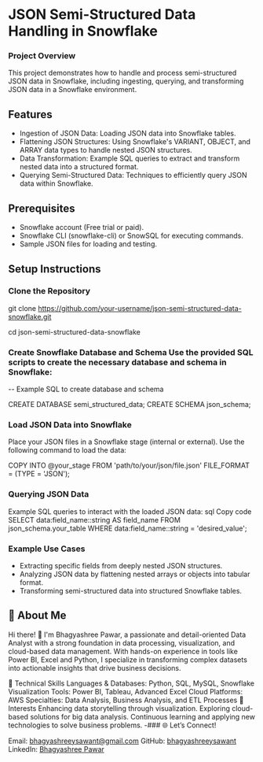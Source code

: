 
# JSON Semi-Structured Data Handling in Snowflake

### Project Overview
This project demonstrates how to handle and process semi-structured JSON data in Snowflake, including ingesting, querying, and transforming JSON data in a Snowflake environment.


## Features

- Ingestion of JSON Data: Loading JSON data into Snowflake tables.
- Flattening JSON Structures: Using Snowflake's VARIANT, OBJECT, and ARRAY data types to handle nested JSON structures.
- Data Transformation: Example SQL queries to extract and transform nested data into a structured format.
- Querying Semi-Structured Data: Techniques to efficiently query JSON data within Snowflake.


## Prerequisites
- Snowflake account (Free trial or paid).
- Snowflake CLI (snowflake-cli) or SnowSQL for executing commands.
- Sample JSON files for loading and testing.
## Setup Instructions
### Clone the Repository

git clone https://github.com/your-username/json-semi-structured-data-snowflake.git

cd json-semi-structured-data-snowflake

### Create Snowflake Database and Schema Use the provided SQL scripts to create the necessary database and schema in Snowflake:

-- Example SQL to create database and schema

CREATE DATABASE semi_structured_data;
CREATE SCHEMA json_schema;

### Load JSON Data into Snowflake

Place your JSON files in a Snowflake stage (internal or external).
Use the following command to load the data:

COPY INTO @your_stage 
FROM 'path/to/your/json/file.json'
FILE_FORMAT = (TYPE = 'JSON');

### Querying JSON Data

Example SQL queries to interact with the loaded JSON data:
sql
Copy code
SELECT 
  data:field_name::string AS field_name
FROM 
  json_schema.your_table
WHERE 
  data:field_name::string = 'desired_value';

### Example Use Cases
- Extracting specific fields from deeply nested JSON structures.
- Analyzing JSON data by flattening nested arrays or objects into tabular format.
- Transforming semi-structured data into structured Snowflake tables.


## 🚀 About Me
Hi there! 👋
I'm Bhagyashree Pawar, a passionate and detail-oriented Data Analyst with a strong foundation in data processing, visualization, and cloud-based data management. With hands-on experience in tools like Power BI, Excel and Python, I specialize in transforming complex datasets into actionable insights that drive business decisions.

🔧 Technical Skills
Languages & Databases: Python, SQL, MySQL, Snowflake
Visualization Tools: Power BI, Tableau, Advanced Excel
Cloud Platforms: AWS
Specialties: Data Analysis, Business Analysis, and ETL Processes
🚀 Interests
Enhancing data storytelling through visualization.
Exploring cloud-based solutions for big data analysis.
Continuous learning and applying new technologies to solve business problems.
-### 🌐 Let’s Connect!

Email: bhagyashreeysawant@gmail.com
GitHub: [bhagyashreeysawant](https://github.com/bhagyashreeysawant)  
LinkedIn: [Bhagyashree Pawar](https://www.linkedin.com/in/bhagyashree-pawar-05a45983/)

